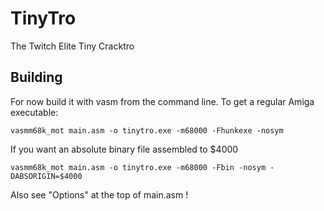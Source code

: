 # TinyTro
The Twitch Elite Tiny Cracktro

## Building

For now build it with vasm from the command line. To get a regular Amiga executable:


```
vasmm68k_mot main.asm -o tinytro.exe -m68000 -Fhunkexe -nosym
```

If you want an absolute binary file assembled to $4000


```
vasmm68k_mot main.asm -o tinytro.exe -m68000 -Fbin -nosym -DABSORIGIN=$4000
```


Also see "Options" at the top of main.asm !


